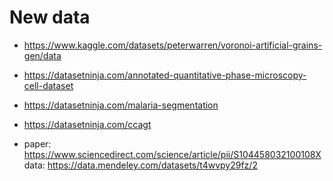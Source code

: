 # New data
- https://www.kaggle.com/datasets/peterwarren/voronoi-artificial-grains-gen/data

- https://datasetninja.com/annotated-quantitative-phase-microscopy-cell-dataset

- https://datasetninja.com/malaria-segmentation

- https://datasetninja.com/ccagt

- paper: https://www.sciencedirect.com/science/article/pii/S104458032100108X data: https://data.mendeley.com/datasets/t4wvpy29fz/2